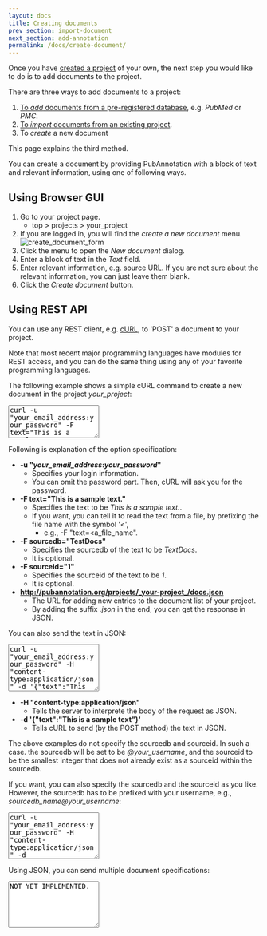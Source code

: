 ```yaml
---
layout: docs
title: Creating documents
prev_section: import-document
next_section: add-annotation
permalink: /docs/create-document/
---
```


Once you have [created a project]({{site.baseurl}}/docs/create-project/) of your own,
the next step you would like to do is to add documents to the project.

There are three ways to add documents to a project:

1. [To _add_ documents from a pre-registered database]({{site.baseurl}}/docs/add-document/), e.g. _PubMed_ or _PMC_.
2. [To _import_ documents from an existing project]({{site.baseurl}}/docs/import-document/).
3. To _create_ a new document

This page explains the third method.

You can create a document by providing PubAnnotation with a block of text and relevant information, using one of following ways.

## Using Browser GUI

1. Go to your project page.
   * top > projects > your_project
2. If you are logged in, you will find the _create a new document_ menu.<br>
![create_document_form]({{site.baseurl}}/img/create_document.png)
3. Click the menu to open the _New document_ dialog.
4. Enter a block of text in the _Text_ field.
5. Enter relevant information, e.g. source URL. If you are not sure about the relevant information, you can just leave them blank.
6. Click the _Create document_ button.

## Using REST API

You can use any REST client, e.g. [cURL](http://curl.haxx.se/), to 'POST' a document to your project.

Note that most recent major programming languages have modules for REST access, and you can do the same thing using any of your favorite programming languages.

The following example shows a simple cURL command to create a new document in the project _your_project_:
<textarea class="bash" readonly="true" style="height:5em">
curl -u "your_email_address:your_password" -F text="This is a sample text." -F sourcedb="TestDocs" -F sourceid="1" http://pubannotation.org/projects/your_project/docs.json
</textarea>
Following is explanation of the option specification:

* __-u "_your\_email\_address_:_your\_password_"__
   * Specifies your login information.
   * You can omit the password part. Then, cURL will ask you for the password.
* __-F text="This is a sample text."__
   * Specifies the text to be _This is a sample text._.
   * If you want, you can tell it to read the text from a file, by prefixing the file name with the symbol '<',
     * e.g., -F "text=&lt;a_file_name". 
* __-F sourcedb="TestDocs"__
   * Specifies the sourcedb of the text to be _TextDocs_.
   * It is optional.
* __-F sourceid="1"__
   * Specifies the sourceid of the text to be _1_.
   * It is optional.
* __http://pubannotation.org/projects/_your-project_/docs.json__
   * The URL for adding new entries to the document list of your project.
   * By adding the suffix _.json_ in the end, you can get the response in JSON.

You can also send the text in JSON:
<textarea class="bash" readonly="true" style="height:7em">
curl -u "your_email_address:your_password" -H "content-type:application/json" -d &apos;{"text":"This is a sample text."}&apos; http://pubannotation.org/projects/your_project/docs.json
</textarea>

* __-H "content-type:application/json"__
   * Tells the server to interprete the body of the request as JSON.
* __-d '{"text":"This is a sample text"}'__
   * Tells cURL to send (by the POST method) the text in JSON.

The above examples do not specify the sourcedb and sourceid.
In such a case. the sourcedb will be set to be _@your_username_, and the sourceid to be the smallest integer that does not already exist as a sourceid within the sourcedb.

If you want, you can also specify the sourcedb and the sourceid as you like.
However, the sourcedb has to be prefixed with your username, e.g., _sourcedb_name@your_username_:
<textarea class="bash" readonly="true" style="height:7em">
curl -u "your_email_address:your_password" -H "content-type:application/json" -d &apos;{"sourcedb":"your_sourcedb@your_username", "text":"This is a sample text."}&apos; http://pubannotation.org/projects/your_project/docs.json
</textarea>

Using JSON, you can send multiple document specifications:
<textarea class="bash" readonly="true" style="height:7em">
NOT YET IMPLEMENTED.
</textarea>
